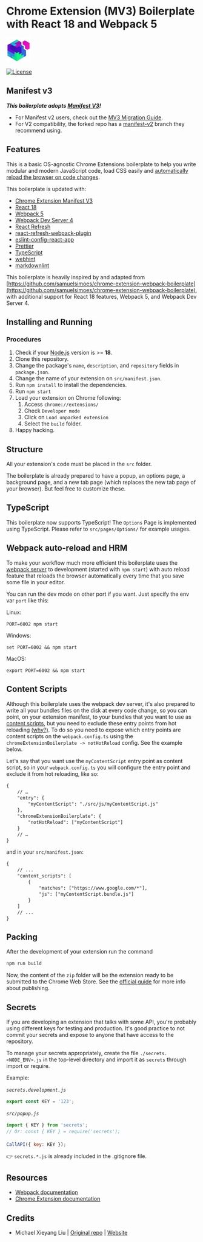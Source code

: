 # Chrome Extension (MV3) Boilerplate with React 18 and Webpack 5

![Project icon](src/assets/img/icon-64.png)

[![License][license-image]][license-url]

## Manifest v3

**_This boilerplate adopts [Manifest V3](https://developer.chrome.com/docs/extensions/mv3/intro/mv3-overview/)!_**

- For Manifest v2 users, check out the [MV3 Migration Guide](https://developer.chrome.com/docs/extensions/mv3/intro/mv3-migration/).
- For V2 compatibility, the forked repo has a [manifest-v2](https://github.com/lxieyang/chrome-extension-boilerplate-react/tree/manifest-v2)
  branch they recommend using.

## Features

This is a basic OS-agnostic Chrome Extensions boilerplate to help you write modular
and modern JavaScript code, load CSS easily and
[automatically reload the browser on code changes](https://webpack.github.io/docs/webpack-dev-server.html#automatic-refresh).

This boilerplate is updated with:

- [Chrome Extension Manifest V3](https://developer.chrome.com/docs/extensions/mv3/intro/mv3-overview/)
- [React 18](https://reactjs.org)
- [Webpack 5](https://webpack.js.org/)
- [Webpack Dev Server 4](https://webpack.js.org/configuration/dev-server/)
- [React Refresh](https://www.npmjs.com/package/react-refresh)
- [react-refresh-webpack-plugin](https://github.com/pmmmwh/react-refresh-webpack-plugin)
- [eslint-config-react-app](https://www.npmjs.com/package/eslint-config-react-app)
- [Prettier](https://prettier.io/)
- [TypeScript](https://www.typescriptlang.org/)
- [webhint](https://webhint.io/)
- [markdownlint](https://github.com/DavidAnson/markdownlint)

This boilerplate is heavily inspired by and adapted from
[https://github.com/samuelsimoes/chrome-extension-webpack-boilerplate](https://github.com/samuelsimoes/chrome-extension-webpack-boilerplate),
with additional support for React 18 features, Webpack 5,
and Webpack Dev Server 4.

## Installing and Running

### Procedures

1. Check if your [Node.js](https://nodejs.org/) version is >= **18**.
2. Clone this repository.
3. Change the package's `name`, `description`, and `repository` fields in `package.json`.
4. Change the name of your extension on `src/manifest.json`.
5. Run `npm install` to install the dependencies.
6. Run `npm start`
7. Load your extension on Chrome following:
   1. Access `chrome://extensions/`
   2. Check `Developer mode`
   3. Click on `Load unpacked extension`
   4. Select the `build` folder.
8. Happy hacking.

## Structure

All your extension's code must be placed in the `src` folder.

The boilerplate is already prepared to have a popup, an options page, a
background page, and a new tab page (which replaces the new tab page of your
browser). But feel free to customize these.

## TypeScript

This boilerplate now supports TypeScript! The `Options` Page is implemented
using TypeScript. Please refer to `src/pages/Options/` for example usages.

## Webpack auto-reload and HRM

To make your workflow much more efficient this boilerplate uses the
[webpack server](https://webpack.github.io/docs/webpack-dev-server.html) to
development (started with `npm start`) with auto reload feature that reloads
the browser automatically every time that you save some file in your editor.

You can run the dev mode on other port if you want. Just specify the env var
`port` like this:

Linux:

```shell
PORT=6002 npm start
```

Windows:

```shell
set PORT=6002 && npm start
```

MacOS:

```shell
export PORT=6002 && npm start
```

## Content Scripts

Although this boilerplate uses the webpack dev server, it's also prepared to
write all your bundles files on the disk at every code change, so you can point,
on your extension manifest, to your bundles that you want to use as
[content scripts](https://developer.chrome.com/extensions/content_scripts),
but you need to exclude these entry points from hot reloading
[(why?)](https://github.com/samuelsimoes/chrome-extension-webpack-boilerplate/issues/4#issuecomment-261788690).
To do so you need to expose which entry points are content scripts on the
`webpack.config.ts` using the `chromeExtensionBoilerplate -> notHotReload` config.
See the example below.

Let's say that you want use the `myContentScript` entry point as content script,
so in your `webpack.config.ts` you will configure the entry point and exclude it
from hot reloading, like so:

<!-- prettier-ignore -->
```jsonc
{
    // …
    "entry": {
        "myContentScript": "./src/js/myContentScript.js"
    },
    "chromeExtensionBoilerplate": {
        "notHotReload": ["myContentScript"]
    }
    // …
}
```

and in your `src/manifest.json`:

<!-- prettier-ignore -->
```jsonc
{
    // ...
    "content_scripts": [
        {
            "matches": ["https://www.google.com/*"],
            "js": ["myContentScript.bundle.js"]
        }
    ]
    // ...
}
```

## Packing

After the development of your extension run the command

```bash
npm run build
```

Now, the content of the `zip` folder will be the extension ready to be submitted
to the Chrome Web Store. See the [official guide](https://developer.chrome.com/webstore/publish)
for more info about publishing.

## Secrets

If you are developing an extension that talks with some API, you're probably
using different keys for testing and production. It's good practice to not
commit your secrets and expose to anyone that have access to the repository.

To manage your secrets appropriately, create the file `./secrets.<NODE_ENV>.js`
in the top-level directory and import it as `secrets` through import or require.

Example:

_`secrets.development.js`_

```js
export const KEY = '123';
```

_`src/popup.js`_

```js
import { KEY } from 'secrets';
// Or: const { KEY } = require('secrets');

CallAPI({ key: KEY });
```

:point_right: `secrets.*.js` is already included in the .gitignore file.

## Resources

- [Webpack documentation](https://webpack.js.org/concepts/)
- [Chrome Extension documentation](https://developer.chrome.com/extensions/getstarted)

## Credits

- Michael Xieyang Liu | [Original repo](https://github.com/lxieyang/chrome-extension-boilerplate-react)
  | [Website](https://lxieyang.github.io)

[license-image]: https://img.shields.io/npm/l/markdownlint.svg
[license-url]: https://opensource.org/licenses/MIT
